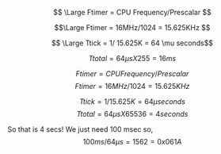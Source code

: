 <script type="text/javascript" id="MathJax-script" async
  src="https://cdn.jsdelivr.net/npm/mathjax@3/es5/tex-svg.js">
</script>

$$ \Large Ftimer = CPU Frequency/Prescalar $$

$$\Large Ftimer = 16MHz/1024 = 15.625KHz $$

$$ \Large Ttick = 1/ 15.625K = 64 \mu seconds$$

$$Ttotal = 64\mu s X 255 = 16ms$$


$$Ftimer = CPU Frequency/Prescalar $$ $$Ftimer = 16MHz/1024 = 15.625KHz $$

$$Ttick = 1/ 15.625K = 64 \mu seconds$$ $$Ttotal = 64\mu s X 65536 = 4 seconds$$

So that is 4 secs! We just need 100 msec so, $$100ms/64\mu s = 1562 = 0x061A$$
